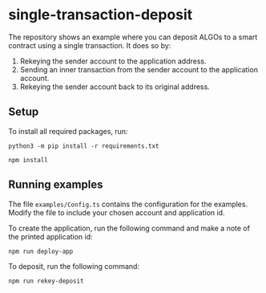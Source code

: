 # single-transaction-deposit
The repository shows an example where you can deposit ALGOs to a smart contract using a single transaction. It does so by:
1. Rekeying the sender account to the application address.
2. Sending an inner transaction from the sender account to the application account.
3. Rekeying the sender account back to its original address.

## Setup
To install all required packages, run:
```
python3 -m pip install -r requirements.txt
```
```
npm install
```

## Running examples
The file `examples/Config.ts` contains the configuration for the examples. Modify the file to include your chosen account and application id. 

To create the application, run the following command and make a note of the printed application id:
```
npm run deploy-app
```

To deposit, run the following command:
```
npm run rekey-deposit
```